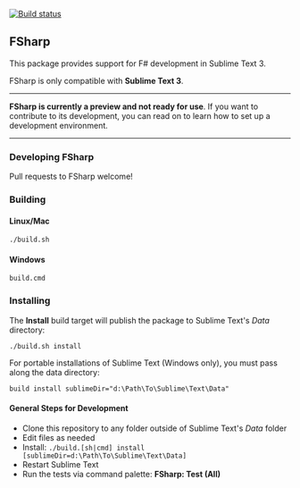 [![Build status](https://ci.appveyor.com/api/projects/status/uuqaj61vyqwwxqe1/branch/master?svg=true)](https://ci.appveyor.com/project/guillermooo/sublime-fsharp-package/branch/master)

## FSharp

This package provides support
for F# development in Sublime Text 3.

FSharp is only compatible
with **Sublime Text 3**.

---

**FSharp is currently a preview
and not ready for use**.
If you want to contribute to its development,
you can read on
to learn how to set up
a development environment.

---


### Developing FSharp

Pull requests to FSharp welcome!


### Building

#### Linux/Mac

```shell
./build.sh
```

#### Windows

```shell
build.cmd
```

### Installing

The **Install** build target
will publish the package
to Sublime Text's *Data* directory:

```shell
./build.sh install
```

For portable installations of Sublime Text
(Windows only),
you must pass along
the data directory:

```shell
build install sublimeDir="d:\Path\To\Sublime\Text\Data"
```

#### General Steps for Development

* Clone this repository to any folder outside of Sublime Text's *Data* folder
* Edit files as needed
* Install: `./build.[sh|cmd] install [sublimeDir=d:\Path\To\Sublime\Text\Data]`
* Restart Sublime Text
* Run the tests via command palette: **FSharp: Test (All)**

